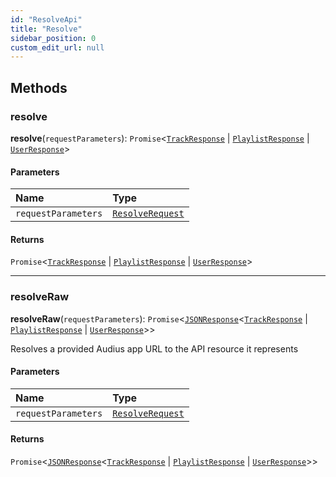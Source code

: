 ```yaml
---
id: "ResolveApi"
title: "Resolve"
sidebar_position: 0
custom_edit_url: null
---
```


## Methods

### resolve

**resolve**(`requestParameters`): `Promise`<[`TrackResponse`](../interfaces/TrackResponse.md) \| [`PlaylistResponse`](../interfaces/PlaylistResponse.md) \| [`UserResponse`](../interfaces/UserResponse.md)\>

#### Parameters

| Name | Type |
| :------ | :------ |
| `requestParameters` | [`ResolveRequest`](../interfaces/ResolveRequest.md) |

#### Returns

`Promise`<[`TrackResponse`](../interfaces/TrackResponse.md) \| [`PlaylistResponse`](../interfaces/PlaylistResponse.md) \| [`UserResponse`](../interfaces/UserResponse.md)\>

___

### resolveRaw

**resolveRaw**(`requestParameters`): `Promise`<[`JSONResponse`](JSONApiResponse.md)<[`TrackResponse`](../interfaces/TrackResponse.md) \| [`PlaylistResponse`](../interfaces/PlaylistResponse.md) \| [`UserResponse`](../interfaces/UserResponse.md)\>\>

Resolves a provided Audius app URL to the API resource it represents

#### Parameters

| Name | Type |
| :------ | :------ |
| `requestParameters` | [`ResolveRequest`](../interfaces/ResolveRequest.md) |

#### Returns

`Promise`<[`JSONResponse`](JSONApiResponse.md)<[`TrackResponse`](../interfaces/TrackResponse.md) \| [`PlaylistResponse`](../interfaces/PlaylistResponse.md) \| [`UserResponse`](../interfaces/UserResponse.md)\>\>
